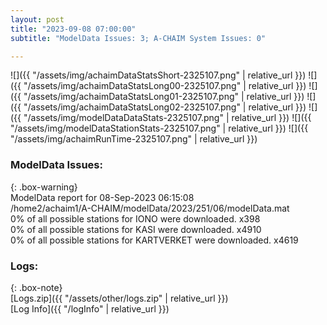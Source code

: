```yaml
---
layout: post
title: "2023-09-08 07:00:00"
subtitle: "ModelData Issues: 3; A-CHAIM System Issues: 0"

---
```


![]({{ "/assets/img/achaimDataStatsShort-2325107.png" | relative_url }})
![]({{ "/assets/img/achaimDataStatsLong00-2325107.png" | relative_url }})
![]({{ "/assets/img/achaimDataStatsLong01-2325107.png" | relative_url }})
![]({{ "/assets/img/achaimDataStatsLong02-2325107.png" | relative_url }})
![]({{ "/assets/img/modelDataDataStats-2325107.png" | relative_url }})
![]({{ "/assets/img/modelDataStationStats-2325107.png" | relative_url }})
![]({{ "/assets/img/achaimRunTime-2325107.png" | relative_url }})


### ModelData Issues:  
  
{: .box-warning}  
 ModelData report for 08-Sep-2023 06:15:08   
 /home2/achaim1/A-CHAIM/modelData/2023/251/06/modelData.mat   
 0% of all possible stations for IONO were downloaded. x398   
 0% of all possible stations for KASI were downloaded. x4910   
 0% of all possible stations for KARTVERKET were downloaded. x4619   
  


### Logs:  
  
{: .box-note}  
[Logs.zip]({{ "/assets/other/logs.zip" | relative_url }})  
[Log Info]({{ "/logInfo" | relative_url }})  
